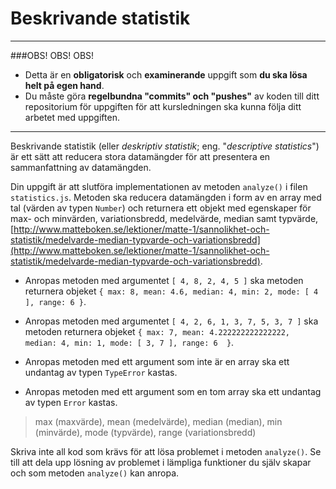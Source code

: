 # Beskrivande statistik

***
###OBS! OBS! OBS!
- Detta är en **obligatorisk** och **examinerande** uppgift som **du ska lösa helt på egen hand**.
- Du måste göra **regelbundna "commits" och "pushes"** av koden till ditt repositorium för uppgiften för att kursledningen ska kunna följa ditt arbetet med uppgiften.  
***

Beskrivande statistik (eller *deskriptiv statistik*; eng. "*descriptive statistics*") är ett sätt att reducera stora datamängder för att presentera en sammanfattning av datamängden.

Din uppgift är att slutföra implementationen av metoden `analyze()` i filen `statistics.js`. Metoden ska reducera datamängden i form av en array med tal (värden av typen `Number`) och returnera ett objekt med egenskaper för max- och minvärden, variationsbredd, medelvärde, median samt typvärde, [http://www.matteboken.se/lektioner/matte-1/sannolikhet-och-statistik/medelvarde-median-typvarde-och-variationsbredd](http://www.matteboken.se/lektioner/matte-1/sannolikhet-och-statistik/medelvarde-median-typvarde-och-variationsbredd).

- Anropas metoden med argumentet `[ 4, 8, 2, 4, 5 ]` ska metoden returnera objeket  `{ max: 8, mean: 4.6, median: 4, min: 2, mode: [ 4 ], range: 6 }`.

- Anropas metoden med argumentet `[ 4, 2, 6, 1, 3, 7, 5, 3, 7 ]` ska metoden returnera objeket  `{ max: 7, mean: 4.222222222222222, median: 4, min: 1, mode: [ 3, 7 ], range: 6  }`.

- Anropas metoden med ett argument som inte är en array ska ett undantag av typen `TypeError` kastas. 

- Anropas metoden med ett argument som en tom array ska ett undantag av typen `Error` kastas. 

> max (maxvärde), mean (medelvärde), median (median), min (minvärde), mode (typvärde), range (variationsbredd)

Skriva inte all kod som krävs för att lösa problemet i metoden `analyze()`. Se till att dela upp lösning av problemet i lämpliga funktioner du själv skapar och som metoden `analyze()` kan anropa.